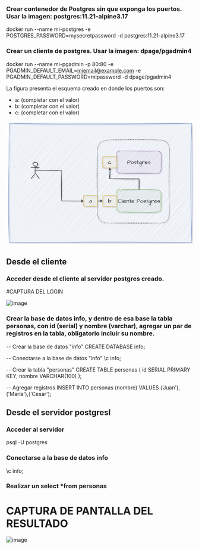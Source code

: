 ### Crear contenedor de Postgres sin que exponga los puertos. Usar la imagen: postgres:11.21-alpine3.17

docker run --name mi-postgres -e POSTGRES_PASSWORD=mysecretpassword -d postgres:11.21-alpine3.17

### Crear un cliente de postgres. Usar la imagen: dpage/pgadmin4

docker run --name mi-pgadmin -p 80:80 -e PGADMIN_DEFAULT_EMAIL=miemail@example.com -e PGADMIN_DEFAULT_PASSWORD=mipassword -d dpage/pgadmin4


La figura presenta el esquema creado en donde los puertos son:
- a: (completar con el valor)
- b: (completar con el valor)
- c: (completar con el valor)

![Imagen](imagenes/esquema-ejercicio3.PNG)

## Desde el cliente
### Acceder desde el cliente al servidor postgres creado.
#CAPTURA DEL LOGIN

![image](https://github.com/Cesar96LAN/2024A-ISWD633-GR1/assets/119013340/4dfa2a20-c8ba-4343-89da-41677ca53090)


### Crear la base de datos info, y dentro de esa base la tabla personas, con id (serial) y nombre (varchar), agregar un par de registros en la tabla, obligatorio incluir su nombre.

-- Crear la base de datos "info"
CREATE DATABASE info;

-- Conectarse a la base de datos "info"
\c info;

-- Crear la tabla "personas"
CREATE TABLE personas (
    id SERIAL PRIMARY KEY,
    nombre VARCHAR(100)
);

-- Agregar registros
INSERT INTO personas (nombre) VALUES ('Juan'),('María'),('Cesar');


## Desde el servidor postgresl
### Acceder al servidor

psql -U postgres


### Conectarse a la base de datos info

\c info;


### Realizar un select *from personas
# CAPTURA DE PANTALLA DEL RESULTADO
![image](https://github.com/Cesar96LAN/2024A-ISWD633-GR1/assets/119013340/34b4297a-b137-45f2-b038-97eed96a09f5)
